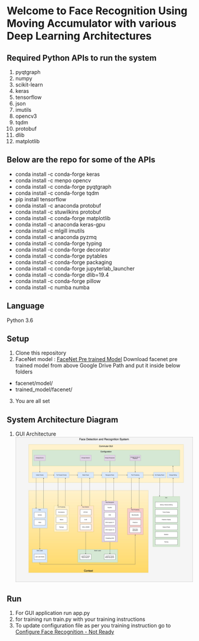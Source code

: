 # Welcome to Face Recognition Using Moving Accumulator with various Deep Learning Architectures


## Required Python APIs to run the system
1. pyqtgraph
2. numpy
3. scikit-learn
4. keras
5. tensorflow
6. json
7. imutils
8. opencv3
9. tqdm
10. protobuf
11. dlib
12. matplotlib

## Below are the repo for some of the APIs
- conda install -c conda-forge keras
- conda install -c menpo opencv
- conda install -c conda-forge pyqtgraph
- conda install -c conda-forge tqdm
- pip install tensorflow
- conda install -c anaconda protobuf
- conda install -c stuwilkins protobuf
- conda install -c conda-forge matplotlib
- conda install -c anaconda keras-gpu
- conda install -c mlgill imutils
- conda install -c anaconda pyzmq
- conda install -c conda-forge typing
- conda install -c conda-forge decorator
- conda install -c conda-forge pytables
- conda install -c conda-forge packaging
- conda install -c conda-forge jupyterlab_launcher
- conda install -c conda-forge dlib=19.4
- conda install -c conda-forge pillow
- conda install -c numba numba

## Language
Python 3.6


## Setup
1. Clone this repository
2. FaceNet model : [FaceNet Pre trained Model](https://drive.google.com/open?id=1q0x79DTIKojNHSctivsAHYpvoTPnt0Oo)
Download facenet pre trained model from above Google Drive Path and put it inside below folders
- facenet/model/
- trained_model/facenet/
3. You are all set

## System Architecture Diagram
1. GUI Architecture
![GUI Architecture](https://github.com/anilknayak/FaceRecognition/blob/master/ApplicationArchitecture.jpg)

## Run
1. For GUI application run app.py
2. for training run train.py with your training instructions
3. To update configuration file as per you training instruction go to [Configure Face Recognition - Not Ready]()
